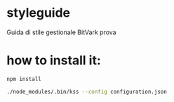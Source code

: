 # styleguide

Guida di stile gestionale BitVark prova

# how to install it:

```bash
npm install
```

```bash
./node_modules/.bin/kss --config configuration.json
```
